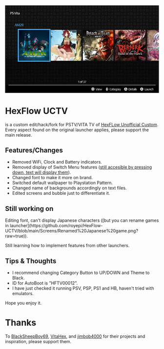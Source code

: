 

<p><img src="/Screens/Switch view without  options highlighted.png" width="900" title="HexFlow Unofficial Custom for PSTV."></p>

# HexFlow UCTV
is a custom edit/hack/fork for PSTV/VITA TV of [HexFLow Unofficial Custom](https://github.com/BlackSheepBoy69/HexFlow-Launcher-Unofficial-Custom).
Every aspect found on the original launcher applies, please support the main release.

## Features/Changes
* Removed WiFi, Clock and Battery indicators.
* Removed display of Switch Menu features ([still accesible by pressing down, text will display them](https://github.com/royepi/HexFlow-UCTV/blob/main/Screens/Switch%20view%20with%20%20options%20highlighted.png?raw=true)).
* Changed font to make it more on brand.
* Switched default wallpaper to Playstation Pattern.
* Changed name of backgrounds accordingly on text files.
* Edited screens and bubble just to differentiate it.

## Still working on
<p>Editing font, can't display Japanese characters ([but you can rename games in launcher](https://github.com/royepi/HexFlow-UCTV/blob/main/Screens/Renamed%20Japanese%20game.png?raw=true)).<p>
<p>Still learning how to implement features from other launchers.<p>

## Tips & Thoughts
* I recommend changing Category Button to UP/DOWN and Theme to Black.
* ID for AutoBoot is "HFTV00012".
* I have just checked it running PSV, PSP, PS1 and HB, haven't tried with emulators.
  
<p>Hope you enjoy it.<p>

# Thanks
To [BlackSheepBoy69](https://github.com/BlackSheepBoy69), [VitaHex](https://github.com/VitaHEX-Games), and [jimbob4000](https://github.com/jimbob4000) for their projects and inspiration, please support them.

